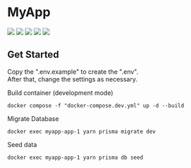 # MyApp

<p>
  <img src="https://img.shields.io/badge/-Docker-1488C6.svg?logo=docker&style=plastic">
  <img src="https://img.shields.io/badge/-Vue.js-4FC08D.svg?logo=vue.js&style=plastic">
  <img src="https://img.shields.io/badge/-Nuxt.js-00C58E.svg?logo=nuxt.js&style=plastic">
  <img src="https://img.shields.io/badge/-Typescript-007ACC.svg?logo=typescript&style=plastic">
  <img src="https://img.shields.io/badge/-Postgresql-336791.svg?logo=postgresql&style=plastic">
</p>

## Get Started

Copy the ".env.example" to create the ".env".  
After that, change the settings as necessary.

Build container (development mode)

```
docker compose -f "docker-compose.dev.yml" up -d --build
```

Migrate Database

```
docker exec myapp-app-1 yarn prisma migrate dev
```

Seed data

```
docker exec myapp-app-1 yarn prisma db seed
```
